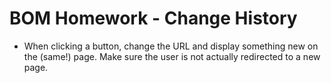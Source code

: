 # BOM Homework - Change History

* When clicking a button, change the URL and display something new on the (same!) page. Make sure the user is not actually redirected to a new page.
